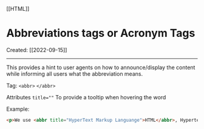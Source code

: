 [[HTML]]

# Abbreviations tags or Acronym Tags
Created:  [[2022-09-15]]

---
This provides a hint to user agents on how to announce/display the content while informing all users what the abbreviation means.


Tag:
`<abbr>` `</abbr>`


Attributes
`title=""` To provide a tooltip when hovering the word 



Example:
```HTML
<p>We use <abbr title="HyperText Markup Languange">HTML</abbr>, Hypertext Markup Language, to structure our web documents.</p>
```














